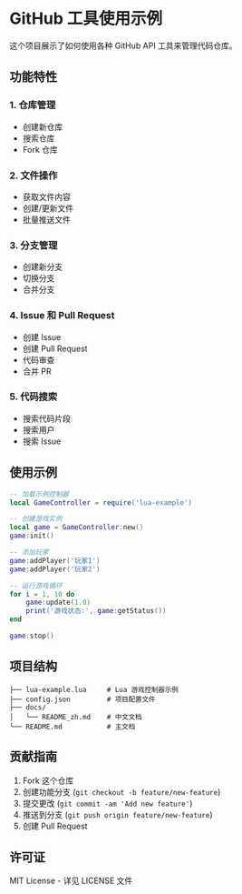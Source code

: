 # GitHub 工具使用示例

这个项目展示了如何使用各种 GitHub API 工具来管理代码仓库。

## 功能特性

### 1. 仓库管理
- 创建新仓库
- 搜索仓库
- Fork 仓库

### 2. 文件操作
- 获取文件内容
- 创建/更新文件
- 批量推送文件

### 3. 分支管理
- 创建新分支
- 切换分支
- 合并分支

### 4. Issue 和 Pull Request
- 创建 Issue
- 创建 Pull Request
- 代码审查
- 合并 PR

### 5. 代码搜索
- 搜索代码片段
- 搜索用户
- 搜索 Issue

## 使用示例

```lua
-- 加载示例控制器
local GameController = require('lua-example')

-- 创建游戏实例
local game = GameController:new()
game:init()

-- 添加玩家
game:addPlayer('玩家1')
game:addPlayer('玩家2')

-- 运行游戏循环
for i = 1, 10 do
    game:update(1.0)
    print('游戏状态:', game:getStatus())
end

game:stop()
```

## 项目结构

```
├── lua-example.lua     # Lua 游戏控制器示例
├── config.json         # 项目配置文件
├── docs/
│   └── README_zh.md    # 中文文档
└── README.md           # 主文档
```

## 贡献指南

1. Fork 这个仓库
2. 创建功能分支 (`git checkout -b feature/new-feature`)
3. 提交更改 (`git commit -am 'Add new feature'`)
4. 推送到分支 (`git push origin feature/new-feature`)
5. 创建 Pull Request

## 许可证

MIT License - 详见 LICENSE 文件
